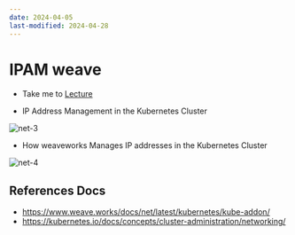 ```yaml
---
date: 2024-04-05
last-modified: 2024-04-28
---
```

# IPAM weave

  - Take me to [Lecture](https://kodekloud.com/topic/ipam-weave/)

- IP Address Management in the Kubernetes Cluster

![net-3](net3.PNG)


- How weaveworks Manages IP addresses in the Kubernetes Cluster 

![net-4](net4.PNG)


## References Docs

- https://www.weave.works/docs/net/latest/kubernetes/kube-addon/
- https://kubernetes.io/docs/concepts/cluster-administration/networking/ 